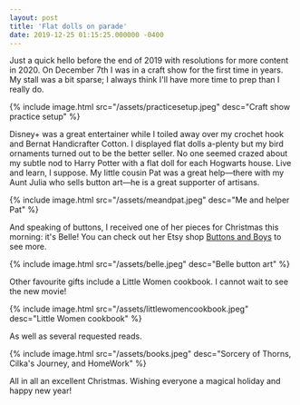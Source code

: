 ```yaml
---
layout: post
title: 'Flat dolls on parade'
date: 2019-12-25 01:15:25.000000 -0400
---
```

Just a quick hello before the end of 2019 with resolutions for more content in 2020. On December 7th I was in a craft show for the first time in years. My stall was a bit sparse; I always think I'll have more time to prep than I really do.

{% include image.html src="/assets/practicesetup.jpeg" desc="Craft show practice setup" %}

Disney+ was a great entertainer while I toiled away over my crochet hook and Bernat Handicrafter Cotton. I displayed flat dolls a-plenty but my bird ornaments turned out to be the better seller. No one seemed crazed about my subtle nod to Harry Potter with a flat doll for each Hogwarts house. Live and learn, I suppose. My little cousin Pat was a great help—there with my Aunt Julia who sells button art—he is a great supporter of artisans. 

{% include image.html src="/assets/meandpat.jpeg" desc="Me and helper Pat" %}

And speaking of buttons, I received one of her pieces for Christmas this morning: it's Belle! You can check out her Etsy shop [Buttons and Boys](https://www.etsy.com/ca/shop/ButtonsandBoys) to see more.

{% include image.html src="/assets/belle.jpeg" desc="Belle button art" %}

Other favourite gifts include a Little Women cookbook. I cannot wait to see the new movie!

{% include image.html src="/assets/littlewomencookbook.jpeg" desc="Little Women cookbook" %}

As well as several requested reads.

{% include image.html src="/assets/books.jpeg" desc="Sorcery of Thorns, Cilka's Journey, and HomeWork" %}

All in all an excellent Christmas. Wishing everyone a magical holiday and happy new year!